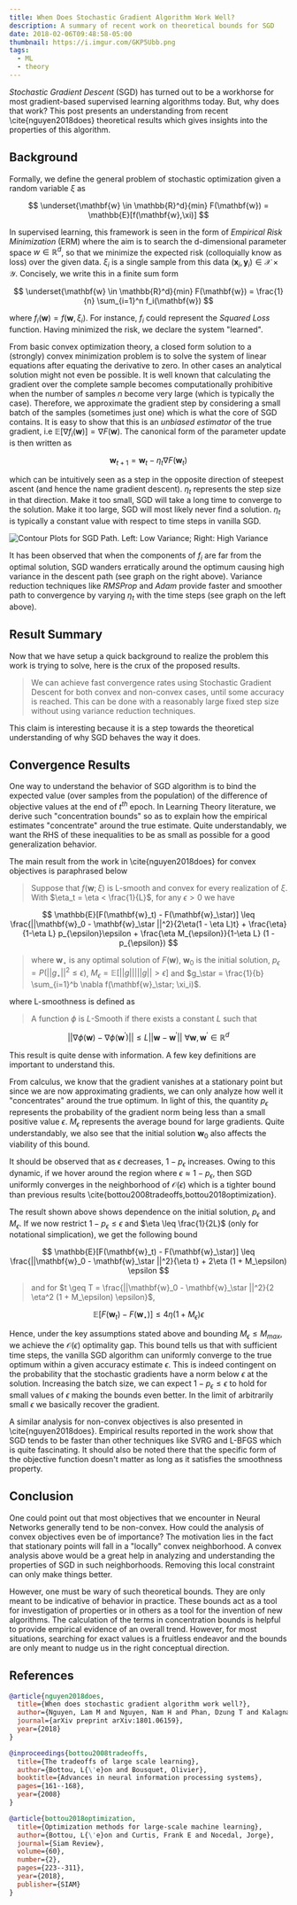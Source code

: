 ```yaml
---
title: When Does Stochastic Gradient Algorithm Work Well?
description: A summary of recent work on theoretical bounds for SGD
date: 2018-02-06T09:48:58-05:00
thumbnail: https://i.imgur.com/GKP5Ubb.png
tags:
  - ML
  - theory
---
```


_Stochastic Gradient Descent_ (SGD) has turned out to be a workhorse for most
gradient-based supervised learning algorithms today. But, why does that work? This post
presents an understanding from recent \cite{nguyen2018does} theoretical results which gives insights
into the properties of this algorithm.

## Background

Formally, we define the general problem of stochastic optimization given a random
variable $\xi$ as

$$
\underset{\mathbf{w} \in \mathbb{R}^d}{min} F(\mathbf{w}) = \mathbb{E}[f(\mathbf{w},\xi)]
$$

In supervised learning, this framework is seen in the form of
_Empirical Risk Minimization_ (ERM) where the aim is to search the d-dimensional
parameter space $w \in \mathbb{R}^d$, so that we minimize the expected risk
(colloquially know as loss) over the given data. $\xi_i$ is a single sample from
this data $(\mathbf{x}_i,\mathbf{y}_i) \in \mathcal{X} \times \mathcal{Y}$.
Concisely, we write this in a finite sum form

$$
\underset{\mathbf{w} \in \mathbb{R}^d}{min} F(\mathbf{w}) = \frac{1}{n} \sum_{i=1}^n f_i(\mathbf{w})
$$

where $f_i(\mathbf{w}) = f(\mathbf{w}, \xi_i)$. For instance, $f_i$ could represent
the _Squared Loss_ function. Having minimized the risk, we declare the system "learned".

From basic convex optimization theory, a closed form solution to a (strongly) convex minimization problem is to solve the
system of linear equations after equating the derivative to zero. In other cases an analytical solution might
not even be possible. It is well known that calculating the gradient over the complete sample becomes computationally
prohibitive when the number of samples $n$ become very large (which is typically the case). Therefore,
we approximate the gradient step by considering a small batch of the samples (sometimes just one) which is what
the core of SGD contains. It is easy to show that this is an _unbiased estimator_ of the true gradient,
i.e $\mathbb{E}[\nabla f_i(\mathbf{w})] = \nabla F(\mathbf{w})$. The canonical form of the parameter update
is then written as

$$
\mathbf{w}_{t+1} = \mathbf{w}_t - \eta_t \nabla F(\mathbf{w}_t)
$$

which can be intuitively seen as a step in the opposite direction of steepest ascent (and hence the name gradient
descent). $\eta_t$ represents the step size in that direction. Make it too small, SGD will take a long
time to converge to the solution. Make it too large, SGD will most likely never find a solution. $\eta_t$
is typically a constant value with respect to time steps in vanilla SGD.

![Contour Plots for SGD Path. Left: Low Variance; Right: High Variance](//i.imgur.com/GKP5Ubb.png)

It has been observed that when the components of $f_i$ are far from the optimal solution, SGD wanders
erratically around the optimum causing high variance in the descent path (see graph on the right above).
Variance reduction techniques like _RMSProp_ and _Adam_ provide faster and smoother path to convergence
by varying $\eta_t$ with the time steps (see graph on the left above).

## Result Summary

Now that we have setup a quick background to realize the problem this work is trying to solve,
here is the crux of the proposed results.

> We can achieve fast convergence rates using Stochastic Gradient Descent for both convex and non-convex
> cases, until some accuracy is reached. This can be done with a reasonably large fixed step size without
> using variance reduction techniques.

This claim is interesting because it is a step towards the theoretical understanding of why SGD
behaves the way it does.

## Convergence Results

One way to understand the behavior of SGD algorithm is to bind the expected value (over samples from the
population) of the difference of objective values at the end of $t^{th}$ epoch. In Learning Theory
literature, we derive such "concentration bounds" so as to explain how the empirical estimates "concentrate"
around the true estimate. Quite understandably, we want the RHS of these inequalities to be as small as
possible for a good generalization behavior.

The main result from the work in \cite{nguyen2018does} for convex objectives is paraphrased below

> Suppose that $f(\mathbf{w}; \xi)$ is L-smooth and convex for every realization of $\xi$.
> With $\eta_t = \eta < \frac{1}{L}$, for any $\epsilon > 0$ we have

$$
\mathbb{E}[F(\mathbf{w}_t) - F(\mathbf{w}_\star)] \leq \frac{||\mathbf{w}_0 - \mathbf{w}_\star ||^2}{2\eta(1 - \eta L)t} + \frac{\eta}{1-\eta L} p_{\epsilon}\epsilon + \frac{\eta M_{\epsilon}}{1-\eta L} (1 - p_{\epsilon})
$$

> where $\mathbf{w}_\star$ is any optimal solution of $F(\mathbf{w})$,
> $\mathbf{w}_0$ is the initial solution,
> $p_\epsilon = P(|| g_\star ||^2 \leq \epsilon)$,
> $M_\epsilon = \mathbb{E}[|| g || \big| || g || > \epsilon ]$ and
> $g_\star = \frac{1}{b} \sum_{i=1}^b \nabla f(\mathbf{w}_\star; \xi_i)$.

where L-smoothness is defined as

> A function $\phi$ is $L$-Smooth if there exists a constant $L$ such that

$$
|| \nabla \phi(\mathbf{w}) - \nabla \phi(\mathbf{w}^\prime) || \leq L || \mathbf{w} - \mathbf{w}^\prime || \text{   } \forall \mathbf{w}, \mathbf{w}^\prime \in \mathbb{R}^d
$$

This result is quite dense with information. A few key definitions are important to understand this.

From calculus, we know that the gradient vanishes at a stationary point but since we are now approximating
gradients, we can only analyze how well it "concentrates" around the true optimum. In light of this, the
quantity $p_\epsilon$ represents the probability of the gradient norm being less than a small positive
value $\epsilon$. $M_\epsilon$ represents the average bound for large gradients. Quite understandably, we
also see that the initial solution $\mathbf{w}_0$ also affects the viability of this bound.

It should be observed that as $\epsilon$ decreases, $1 - p_\epsilon$ increases. Owing to this
dynamic, if we hover around the region where $\epsilon \approx 1 - p_\epsilon$, then SGD uniformly converges
in the neighborhood of $\mathcal{O}(\epsilon)$ which is a tighter bound than previous results \cite{bottou2008tradeoffs,bottou2018optimization}.

The result shown above shows dependence on the initial solution, $p_\epsilon$ and $M_\epsilon$.
If we now restrict $1 - p_\epsilon \leq \epsilon$ and $\eta \leq \frac{1}{2L}$
(only for notational simplication), we get the following bound

>

$$
\mathbb{E}[F(\mathbf{w}_t) - F(\mathbf{w}_\star)] \leq \frac{||\mathbf{w}_0 - \mathbf{w}_\star ||^2}{\eta t} + 2\eta (1 + M_\epsilon) \epsilon
$$

> and for $t \geq T = \frac{||\mathbf{w}_0 - \mathbf{w}_\star ||^2}{2 \eta^2 (1 + M_\epsilon) \epsilon}$,

$$
\mathbb{E}[F(\mathbf{w}_t) - F(\mathbf{w}_\star)] \leq 4 \eta (1 + M_\epsilon) \epsilon
$$

Hence, under the key assumptions stated above and bounding $M_\epsilon \leq M_{max}$, we achieve the
$\mathcal{O}(\epsilon)$ optimality gap. This bound tells us that with sufficient time steps, the vanilla
SGD algorithm can uniformly converge to the true optimum within a given accuracy estimate $\epsilon$. This
is indeed contingent on the probability that the stochastic gradients have a norm below $\epsilon$ at the
solution. Increasing the batch size, we can expect $1 - p_\epsilon \leq \epsilon$
to hold for small values of $\epsilon$ making the bounds even better. In the limit of arbitrarily small
$\epsilon$ we basically recover the gradient.

A similar analysis for non-convex objectives is also presented in \cite{nguyen2018does}. Empirical results reported in the
work show that SGD tends to be faster than other techniques like SVRG and L-BFGS which is quite
fascinating. It should also be noted there that the specific form of the objective function doesn't matter
as long as it satisfies the smoothness property.

## Conclusion

One could point out that most objectives that we encounter in Neural Networks generally tend to be non-convex.
How could the analysis of convex objectives even be of importance? The motivation lies in the fact that stationary
points will fall in a "locally" convex neighborhood. A convex analysis above would be a great help in analyzing and
understanding the properties of SGD in such neighborhoods. Removing this local constraint can only make things better.

However, one must be wary of such theoretical bounds. They are only meant to be indicative of behavior in practice.
These bounds act as a tool for investigation of properties or in others as a tool for the invention of
new algorithms. The calculation of the terms in concentration bounds is helpful to provide empirical evidence of
an overall trend. However, for most situations, searching for exact values is a fruitless endeavor and the bounds
are only meant to nudge us in the right conceptual direction.

## References

```bib
@article{nguyen2018does,
  title={When does stochastic gradient algorithm work well?},
  author={Nguyen, Lam M and Nguyen, Nam H and Phan, Dzung T and Kalagnanam, Jayant R and Scheinberg, Katya},
  journal={arXiv preprint arXiv:1801.06159},
  year={2018}
}

@inproceedings{bottou2008tradeoffs,
  title={The tradeoffs of large scale learning},
  author={Bottou, L{\'e}on and Bousquet, Olivier},
  booktitle={Advances in neural information processing systems},
  pages={161--168},
  year={2008}
}

@article{bottou2018optimization,
  title={Optimization methods for large-scale machine learning},
  author={Bottou, L{\'e}on and Curtis, Frank E and Nocedal, Jorge},
  journal={Siam Review},
  volume={60},
  number={2},
  pages={223--311},
  year={2018},
  publisher={SIAM}
}
```
